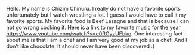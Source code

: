 Hello. My name is Chizim Chinuru.
I really do not have a favorite sports unfortunately but I watch wrestling a lot. I guess I would have to call it my favorite sports.
My favorite food is Beef Lasagne and that is because I can not go wrong cooking it.
Here is a link to my favorite music for the year https://www.youtube.com/watch?v=e0RGyzUFbko.
One interesting fact about me is that I am a chef and I am very good at my job as a chef. And I don't like chocolate. It should never have been discovered :)